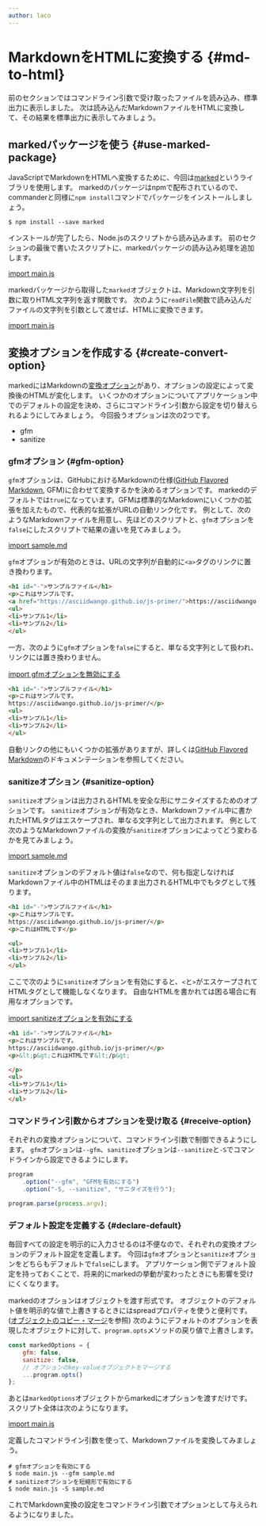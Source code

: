 ```yaml
---
author: laco 
---
```


# MarkdownをHTMLに変換する {#md-to-html}

前のセクションではコマンドライン引数で受け取ったファイルを読み込み、標準出力に表示しました。
次は読み込んだMarkdownファイルをHTMLに変換して、その結果を標準出力に表示してみましょう。

## markedパッケージを使う {#use-marked-package}

JavaScriptでMarkdownをHTMLへ変換するために、今回は[marked][]というライブラリを使用します。
markedのパッケージはnpmで配布されているので、commanderと同様に`npm install`コマンドでパッケージをインストールしましょう。

```shell-session
$ npm install --save marked
```

インストールが完了したら、Node.jsのスクリプトから読み込みます。
前のセクションの最後で書いたスクリプトに、markedパッケージの読み込み処理を追加します。

[import main.js](src/main-0.js)

markedパッケージから取得した`marked`オブジェクトは、Markdown文字列を引数に取りHTML文字列を返す関数です。
次のように`readFile`関数で読み込んだファイルの文字列を引数として渡せば、HTMLに変換できます。

[import main.js](src/main-1.js)

## 変換オプションを作成する {#create-convert-option}

markedにはMarkdownの[変換オプション][]があり、オプションの設定によって変換後のHTMLが変化します。
いくつかのオプションについてアプリケーション中でのデフォルトの設定を決め、さらにコマンドライン引数から設定を切り替えられるようにしてみましょう。
今回扱うオプションは次の2つです。

* gfm
* sanitize

### gfmオプション {#gfm-option}

`gfm`オプションは、GitHubにおけるMarkdownの仕様([GitHub Flavored Markdown][], GFM)に合わせて変換するかを決めるオプションです。
markedのデフォルトでは`true`になっています。GFMは標準的なMarkdownにいくつかの拡張を加えたもので、代表的な拡張がURLの自動リンク化です。
例として、次のようなMarkdownファイルを用意し、先ほどのスクリプトと、`gfm`オプションを`false`にしたスクリプトで結果の違いを見てみましょう。

[import sample.md](src/sample.md)

`gfm`オプションが有効のときは、URLの文字列が自動的に`<a>`タグのリンクに置き換わります。

```html
<h1 id="-">サンプルファイル</h1>
<p>これはサンプルです。
<a href="https://asciidwango.github.io/js-primer/">https://asciidwango.github.io/js-primer/</a></p>
<ul>
<li>サンプル1</li>
<li>サンプル2</li>
</ul>
```

一方、次のように`gfm`オプションを`false`にすると、単なる文字列として扱われ、リンクには置き換わりません。

[import gfmオプションを無効にする](src/main-2.js)

```html
<h1 id="-">サンプルファイル</h1>
<p>これはサンプルです。
https://asciidwango.github.io/js-primer/</p>
<ul>
<li>サンプル1</li>
<li>サンプル2</li>
</ul>
```

自動リンクの他にもいくつかの拡張がありますが、詳しくは[GitHub Flavored Markdown][]のドキュメンテーションを参照してください。

### sanitizeオプション {#sanitize-option}

`sanitize`オプションは出力されるHTMLを安全な形にサニタイズするためのオプションです。
`sanitize`オプションが有効なとき、Markdownファイル中に書かれたHTMLタグはエスケープされ、単なる文字列として出力されます。
例として次のようなMarkdownファイルの変換が`sanitize`オプションによってどう変わるかを見てみましょう。

[import sample.md](src/sample-1.md)

`sanitize`オプションのデフォルト値は`false`なので、何も指定しなければMarkdownファイル中のHTMLはそのまま出力されるHTML中でもタグとして残ります。

```html
<h1 id="-">サンプルファイル</h1>
<p>これはサンプルです。
https://asciidwango.github.io/js-primer/</p>
<p>これはHTMLです</p>

<ul>
<li>サンプル1</li>
<li>サンプル2</li>
</ul>
```

ここで次のように`sanitize`オプションを有効にすると、`<`と`>`がエスケープされてHTMLタグとして機能しなくなります。
自由なHTMLを書かれては困る場合に有用なオプションです。

[import sanitizeオプションを有効にする](src/main-3.js)

```html
<h1 id="-">サンプルファイル</h1>
<p>これはサンプルです。
https://asciidwango.github.io/js-primer/</p>
<p>&lt;p&gt;これはHTMLです&lt;/p&gt;

</p>
<ul>
<li>サンプル1</li>
<li>サンプル2</li>
</ul>
```

### コマンドライン引数からオプションを受け取る {#receive-option}

それぞれの変換オプションについて、コマンドライン引数で制御できるようにします。
`gfm`オプションは`--gfm`、`sanitize`オプションは`--sanitize`と`-S`でコマンドラインから設定できるようにします。

<!-- 差分コードなので -->
<!-- doctest:disable -->
```js
program
    .option("--gfm", "GFMを有効にする")
    .option("-S, --sanitize", "サニタイズを行う");

program.parse(process.argv);
```

### デフォルト設定を定義する {#declare-default}

毎回すべての設定を明示的に入力させるのは不便なので、それぞれの変換オプションのデフォルト設定を定義します。
今回は`gfm`オプションと`sanitize`オプションをどちらもデフォルトで`false`にします。
アプリケーション側でデフォルト設定を持っておくことで、将来的にmarkedの挙動が変わったときにも影響を受けにくくなります。

markedのオプションはオブジェクトを渡す形式です。
オブジェクトのデフォルト値を明示的な値で上書きするときにはspreadプロパティを使うと便利です。([オブジェクトのコピー・マージ](../../../basic/object/README.md#copy-and-merge)を参照)
次のようにデフォルトのオプションを表現したオブジェクトに対して、`program.opts`メソッドの戻り値で上書きします。

<!-- 差分コードなので -->
<!-- doctest:disable -->
```js
const markedOptions = {
    gfm: false,
    sanitize: false,
    // オプションのkey-valueオブジェクトをマージする
    ...program.opts()
};
```

あとは`markedOptions`オブジェクトからmarkedにオプションを渡すだけです。
スクリプト全体は次のようになります。

[import main.js](src/main-4.js)

定義したコマンドライン引数を使って、Markdownファイルを変換してみましょう。

```shell-session
# gfmオプションを有効にする
$ node main.js --gfm sample.md
# sanitizeオプションを短縮形で有効にする
$ node main.js -S sample.md
```

これでMarkdown変換の設定をコマンドライン引数でオプションとして与えられるようになりました。

[marked]: https://github.com/chjj/marked
[変換オプション]: https://github.com/chjj/marked#options-1
[GitHub Flavored Markdown]: https://github.github.com/gfm/
